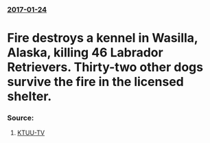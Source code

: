### [2017-01-24](/news/2017/01/24/index.md)

#  Fire destroys a kennel in Wasilla, Alaska, killing 46 Labrador Retrievers. Thirty-two other dogs survive the fire in the licensed shelter. 




### Source:

1. [KTUU-TV](http://www.ktuu.com/content/news/Fire-at-Mat-Su-dog-kennel-kills-dozens-of-puppies-411704875.html)

